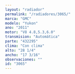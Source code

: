 ```yaml
---
layout: "radiador"
permalink: "/radiadores/3065/"
marca: "GMC"
modelo: "Yukon"
ano: "2011"
motor: "V8 4.8,5.3,6.0"
transmision: "Automática"
parte: "432295"
clima: "Con clima"
alto: "28 1/4"
ancho: "17 3/16"
observaciones: ""
id: "3065"
---
```


